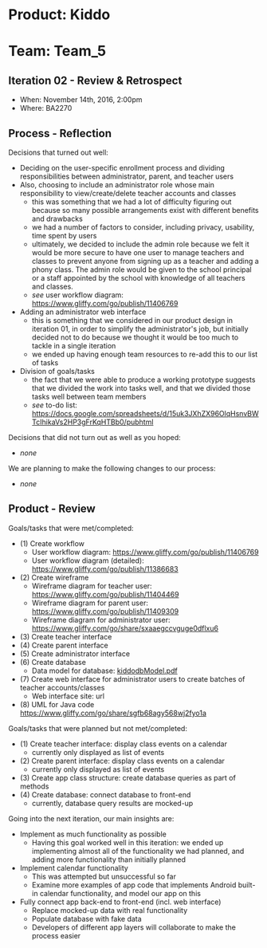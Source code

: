 # Product: Kiddo
# Team: Team_5

## Iteration 02 - Review & Retrospect

 * When: November 14th, 2016, 2:00pm
 * Where: BA2270

## Process - Reflection

Decisions that turned out well:

 * Deciding on the user-specific enrollment process and dividing responsibilities between administrator, parent, and teacher users
 * Also, choosing to include an administrator role whose main responsibility to view/create/delete teacher accounts and classes
   * this was something that we had a lot of difficulty figuring out because so many possible arrangements exist with different benefits and drawbacks
   * we had a number of factors to consider, including privacy, usability, time spent by users
   * ultimately, we decided to include the admin role because we felt it would be more secure to have one user to manage teachers and classes to prevent anyone from signing up as a teacher and adding a phony class. The admin role would be given to the school principal or a staff appointed by the school with knowledge of all teachers and classes. 
   * *see* user workflow diagram: https://www.gliffy.com/go/publish/11406769
 * Adding an administrator web interface
   * this is something that we considered in our product design in iteration 01, in order to simplify the administrator's job, but initially decided not to do because we thought it would be too much to tackle in a single iteration
   * we ended up having enough team resources to re-add this to our list of tasks
 * Division of goals/tasks
   * the fact that we were able to produce a working prototype suggests that we divided the work into tasks well, and that we divided those tasks well between team members
   * *see* to-do list: https://docs.google.com/spreadsheets/d/15uk3JXhZX96OlqHsnvBWTcIhikaVs2HP3gFrKqHTBb0/pubhtml

Decisions that did not turn out as well as you hoped:

 * *none*

We are planning to make the following changes to our process:

 * *none*


## Product - Review

Goals/tasks that were met/completed:

* (1) Create workflow
  * User workflow diagram: https://www.gliffy.com/go/publish/11406769
  * User workflow diagram (detailed): https://www.gliffy.com/go/publish/11386683
* (2) Create wireframe
  * Wireframe diagram for teacher user: https://www.gliffy.com/go/publish/11404469
  * Wireframe diagram for parent user: https://www.gliffy.com/go/publish/11409309
  * Wireframe diagram for administrator user: https://www.gliffy.com/go/share/sxaaegccvguge0dflxu6
* (3) Create teacher interface
* (4) Create parent interface
* (5) Create administrator interface
* (6) Create database
  * Data model for database: [kiddodbModel.pdf](kiddodbModel.pdf)
* (7) Create web interface for administrator users to create batches of teacher accounts/classes
  * Web interface site: url
* (8) UML for Java code
    https://www.gliffy.com/go/share/sgfb68agy568wj2fyo1a

Goals/tasks that were planned but not met/completed:

* (1) Create teacher interface: display class events on a calendar
    * currently only displayed as list of events
* (2) Create parent interface: display class events on a calendar
    * currently only displayed as list of events
* (3) Create app class structure: create database queries as part of methods
* (4) Create database: connect database to front-end
    * currently, database query results are mocked-up

Going into the next iteration, our main insights are:

 * Implement as much functionality as possible
   * Having this goal worked well in this iteration: we ended up implementing almost all of the functionality we had planned, and adding more functionality than initially planned
 * Implement calendar functionality
   * This was attempted but unsuccessful so far
   * Examine more examples of app code that implements Android built-in calendar functionality, and model our app on this
 * Fully connect app back-end to front-end (incl. web interface)
   * Replace mocked-up data with real functionality
   * Populate database with fake data
   * Developers of different app layers will collaborate to make the process easier
